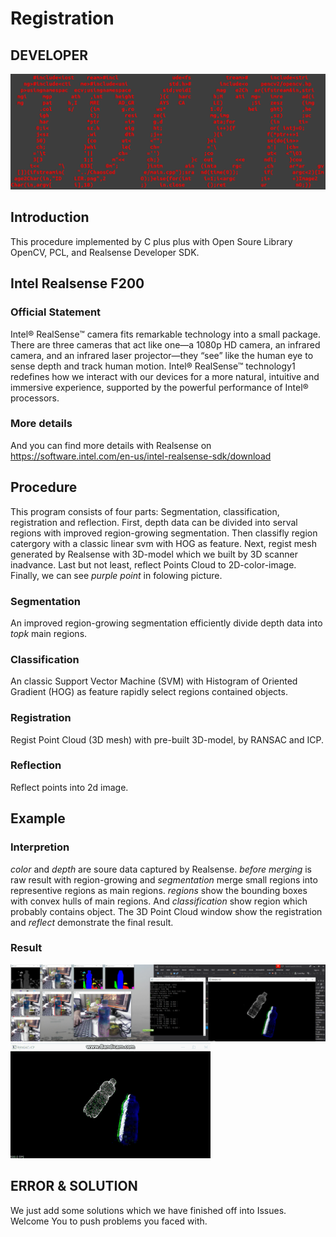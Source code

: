 # Registration

## DEVELOPER
![pic](./ROBOT-GRASP/example/IDLER.png)

## Introduction
This procedure implemented by C plus plus with Open Soure Library OpenCV, PCL, and Realsense Developer SDK.

## Intel Realsense F200 
### Official Statement
Intel® RealSense™ camera fits remarkable technology into a small package. There are three cameras that act like one—a 1080p HD camera, an infrared camera, and an infrared laser projector—they “see” like the human eye to sense depth and track human motion. Intel® RealSense™ technology1 redefines how we interact with our devices for a more natural, intuitive and immersive experience, supported by the powerful performance of Intel® processors.
### More details
And you can find more details with Realsense on https://software.intel.com/en-us/intel-realsense-sdk/download

## Procedure
This program consists of four parts: Segmentation, classification, registration and reflection. First, depth data can be divided into serval regions with improved region-growing segmentation. Then classifly region catergory with a classic linear svm with HOG as feature. Next, regist mesh generated by Realsense with 3D-model which we built by 3D scanner inadvance. Last but not least, reflect Points Cloud to 2D-color-image. Finally, we can see *purple point* in folowing picture.
### Segmentation
An improved region-growing segmentation efficiently divide depth data into *topk* main regions. 
### Classification
An classic Support Vector Machine (SVM) with Histogram of Oriented Gradient (HOG) as feature rapidly select regions contained objects.
### Registration
Regist Point Cloud (3D mesh) with pre-built 3D-model, by RANSAC and ICP.
### Reflection
Reflect points into 2d image. 

## Example
### Interpretion
*color* and *depth* are soure data captured by Realsense. *before merging* is raw result with region-growing and *segmentation* merge small regions into representive regions as main regions. *regions* show the bounding boxes with convex hulls of main regions. And *classification* show region which probably contains object. The 3D Point Cloud window show the registration and *reflect* demonstrate the final result. 
### Result
![Example](./ROBOT-GRASP/example/Example.png)
![Point-Cloud](./ROBOT-GRASP/example/Point-Cloud.gif)


## ERROR & SOLUTION
We just add some solutions which we have finished off into Issues. Welcome You to push problems you faced with.